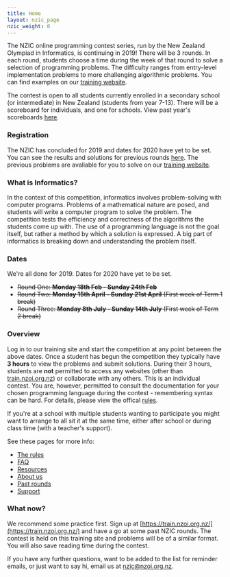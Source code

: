 ```yaml
---
title: Home
layout: nzic_page
nzic_weight: 0
---
```


The NZIC online programming contest series, run by the New Zealand Olympiad in Informatics, is continuing in 2019! There will be 3 rounds. In each round, students choose a time during the week of that round to solve a selection of programming problems. The difficulty ranges from entry-level implementation problems to more challenging algorithmic problems. You can find examples on our [training website](https://train.nzoi.org.nz/).

The contest is open to all students currently enrolled in a secondary school (or intermediate) in New Zealand (students from year 7-13). There will be a scoreboard for individuals, and one for schools. View past year's scoreboards [here](past.html).

### Registration

The NZIC has concluded for 2019 and dates for 2020 have yet to be set. You can see the results and solutions for previous rounds [here](past.html). The previous problems are avaliable for you to solve on our [training website](https://train.nzoi.org.nz/).

### What is Informatics?

In the context of this competition, informatics involves problem-solving with computer programs. Problems of a mathematical nature are posed, and students will write a computer program to solve the problem. The competition tests the efficiency and correctness of the algorithms the students come up with. The use of a programming language is not the goal itself, but rather a method by which a solution is expressed. A big part of informatics is breaking down and understanding the problem itself.

### Dates

We're all done for 2019. Dates for 2020 have yet to be set.

* <strike>Round One: **Monday 18th Feb - Sunday 24th Feb**</strike>
* <strike>Round Two: **Monday 15th April - Sunday 21st April** (First week of Term 1 break)</strike>
* <strike>Round Three: **Monday 8th July - Sunday 14th July** (First week of Term 2 break)</strike>

### Overview

Log in to our training site and start the competition at any point between the above dates. Once a student has begun the competition they typically have **3 hours** to view the problems and submit solutions. During their 3 hours, students are **not** permitted to access any websites (other than [train.nzoi.org.nz](train.nzoi.org.nz)) or collaborate with any others. This is an individual contest. You are, however, permitted to consult the documentation for your chosen programming language during the contest - remembering syntax can be hard. For details, please view the offical [rules](rules.html).

If you're at a school with multiple students wanting to participate you might want to arrange to all sit it at the same time, either after school or during class time (with a teacher's support).

See these pages for more info:

- [The rules](rules.html)
- [FAQ](faq.html)
- [Resources](resources.html)
- [About us](about.html)
- [Past rounds](past.html)
- [Support](support.html)

### What now?

We recommend some practice first. Sign up at [https://train.nzoi.org.nz/](https://train.nzoi.org.nz/) and have a go at some past NZIC rounds. The contest is held on this training site and problems will be of a similar format. You will also save reading time during the contest.

If you have any further questions, want to be added to the list for reminder emails, or just want to say hi, email us at [nzic@nzoi.org.nz](mailto:nzic@nzoi.org.nz).
